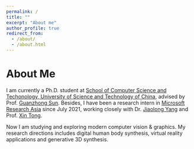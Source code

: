 ```yaml
---
permalink: /
title: ""
excerpt: "About me"
author_profile: true
redirect_from: 
  - /about/
  - /about.html
---
```


About Me
=====
I am currently a Ph.D. student at [School of Computer Science and Techonology, University of Science and Technology of China](http://cs.ustc.edu.cn/main.htm), advised by Prof. [Guanzhong Sun](http://staff.ustc.edu.cn/~gzsun/). Besides, I have been a research intern in [Microsoft Research Asia](https://www.msra.cn/) since July 2021, working closely with Dr. [Jiaolong Yang](https://jlyang.org/) and Prof. [Xin Tong](https://www.microsoft.com/en-us/research/people/xtong/).

Now I am studying and exploring modern computer vision & graphics. My research directions includes digital human body synthesis, virtual reality applications and generative 3D synthesis.

